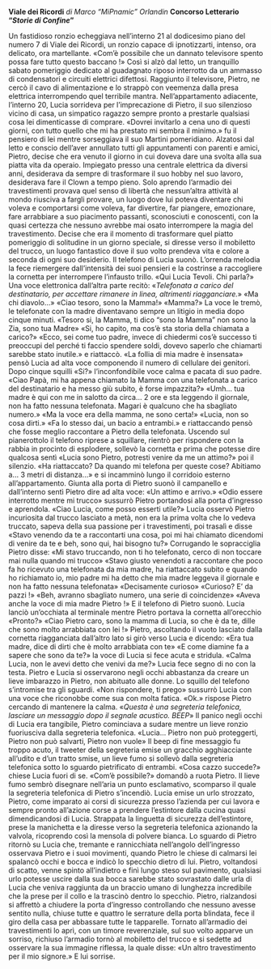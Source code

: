 **Viale dei Ricordi**
*di Marco “MiPnamic” Orlandin*
**Concorso Letterario “*Storie di Confine*”**

Un fastidioso ronzio echeggiava nell’interno 21 al dodicesimo piano del numero 7 di Viale dei Ricordi, un ronzio capace di ipnotizzarti, intenso, ora delicato, ora martellante.
«Com’è possibile che un dannato televisore spento possa fare tutto questo baccano !»
Così si alzò dal letto, un tranquillo sabato pomeriggio dedicato al guadagnato riposo interrotto da un ammasso di condensatori e circuiti elettrici difettosi.
Raggiunto il televisore, Pietro, ne cercò il cavo di alimentazione e lo strappò con veemenza dalla presa elettrica interrompendo quel terribile mantra.
Nell’appartamento adiacente, l’interno 20, Lucia sorrideva per l’imprecazione di Pietro, il suo silenzioso vicino di casa, un simpatico ragazzo sempre pronto a prestarle qualsiasi cosa lei dimenticasse di comprare.
«Dovrei invitarlo a cena uno di questi giorni, con tutto quello che mi ha prestato mi sembra il minimo.» fu il pensiero di lei mentre sorseggiava il suo Martini pomeridiano.
Alzatosi dal letto e conscio dell’aver annullato tutti gli appuntamenti con parenti e amici, Pietro, decise che era venuto il giorno in cui doveva dare una svolta alla sua piatta vita da operaio. Impiegato presso una centrale elettrica da diversi anni, desiderava da sempre di trasformare il suo hobby nel suo lavoro, desiderava fare il Clown a tempo pieno.
Solo aprendo l’armadio dei travestimenti provava quel senso di libertà che nessun’altra attività al mondo riusciva a fargli provare, un luogo dove lui poteva diventare chi voleva e comportarsi come voleva, far divertire, far piangere, emozionare, fare arrabbiare a suo piacimento passanti, sconosciuti e conoscenti, con la quasi certezza che nessuno avrebbe mai osato interrompere la magia del travestimento.
Decise che era il momento di trasformare quel piatto pomeriggio di solitudine in un giorno speciale, si diresse verso il mobiletto del trucco, un luogo fantastico dove il suo volto prendeva vita e colore a seconda di ogni suo desiderio.
Il telefono di Lucia suonò.
L’orrenda melodia la fece riemergere dall’intensità dei suoi pensieri e la costrinse a raccogliere la cornetta per interrompere l’infausto trillo.
«Qui Lucia Tevoli. Chi parla?»
Una voce elettronica dall’altra parte recitò:
«*Telefonata a carico del destinatario, per accettare rimanere in linea, altrimenti riagganciare.*» «Ma chi diavolo...»
«Ciao tesoro, sono la Mamma!»
«Mamma?»
La voce le tremò, le telefonate con la madre diventavano sempre un litigio in media dopo cinque minuti.
«Tesoro si, la Mamma, ti dico “sono la Mamma” non sono la Zia, sono tua Madre»
«Si, ho capito, ma cos’è sta storia della chiamata a carico?»
«Ecco, sei come tuo padre, invece di chiedermi cos’è successo ti preoccupi del perché ti faccio spendere soldi, dovevo saperlo che chiamarti sarebbe stato inutile.» e riattaccò.
«La follia di mia madre è insensata» pensò Lucia ad alta voce componendo il numero di cellulare dei genitori.
Dopo cinque squilli «Si?» l’inconfondibile voce calma e pacata di suo padre.
«Ciao Papà, mi ha appena chiamato la Mamma con una telefonata a carico del destinatario e ha messo giù subito, è forse impazzita?»
«Umh... tua madre è qui con me in salotto da circa... 2 ore e sta leggendo il giornale, non ha fatto nessuna telefonata. Magari è qualcuno che ha sbagliato numero.»
«Ma la voce era della mamma, ne sono certa!»
«Lucia, non so cosa dirti.»
«Fa lo stesso dai, un bacio a entrambi.» e riattaccando pensò che fosse meglio raccontare a Pietro della telefonata.
Uscendo sul pianerottolo il telefono riprese a squillare, rientrò per rispondere con la rabbia in procinto di esplodere, sollevò la cornetta e prima che potesse dire qualcosa sentì
«Lucia sono Pietro, potresti venire da me un attimo?» poi il silenzio.
«Ha riattaccato? Da quando mi telefona per queste cose? Abitiamo a... 3 metri di distanza...» e si incamminò lungo il corridoio esterno all’appartamento.
Giunta alla porta di Pietro suonò il campanello e dall’interno sentì Pietro dire ad alta voce: «Un attimo e arrivo.»
«Odio essere interrotto mentre mi trucco» sussurrò Pietro portandosi alla porta d’ingresso e aprendola.
«Ciao Lucia, come posso esserti utile?»
Lucia osservò Pietro incuriosita dal trucco lasciato a metà, non era la prima volta che lo vedeva truccato, sapeva della sua passione per i travestimenti, poi trasalì e disse
«Stavo venendo da te a raccontarti una cosa, poi mi hai chiamato dicendomi di venire da te e beh, sono qui, hai bisogno tu?»
Corrugando le sopracciglia Pietro disse: «Mi stavo truccando, non ti ho telefonato, cerco di non toccare mai nulla quando mi trucco»
«Stavo giusto venendoti a raccontare che poco fa ho ricevuto una telefonata da mia madre, ha riattaccato subito e quando ho richiamato io, mio padre mi ha detto che mia madre leggeva il giornale e non ha fatto nessuna telefonata»
«Decisamente curioso»
«Curioso? E’ da pazzi !»
«Beh, avranno sbagliato numero, una serie di coincidenze»
«Aveva anche la voce di mia madre Pietro !»
E il telefono di Pietro suonò.
Lucia lanciò un’occhiata al terminale mentre Pietro portava la cornetta all’orecchio «Pronto?»
«Ciao Pietro caro, sono la mamma di Lucia, so che è da te, dille che sono molto arrabbiata con lei !»
Pietro, ascoltando il vuoto lasciato dalla cornetta riagganciata dall’altro lato si girò verso Lucia e dicendo: «Era tua madre, dice di dirti che è molto arrabbiata con te»
«E come diamine fa a sapere che sono da te?» la voce di Lucia si fece acuta e stridula.
«Calma Lucia, non le avevi detto che venivi da me?»
Lucia fece segno di no con la testa.
Pietro e Lucia si osservarono negli occhi abbastanza da creare un lieve imbarazzo in Pietro, non abituato alle donne.
Lo squillo del telefono s’intromise tra gli sguardi.
«Non rispondere, ti prego» sussurrò Lucia con una voce che riconobbe come sua con molta fatica.
«Ok.» rispose Pietro cercando di mantenere la calma.
«*Questa è una segreteria telefonica, lasciare un messaggio dopo il segnale acustico. BEEP*»
Il panico negli occhi di Lucia era tangibile, Pietro cominciava a sudare mentre un lieve ronzio fuoriusciva dalla segreteria telefonica.
«Lucia... Pietro non può proteggerti, Pietro non può salvarti, Pietro non vuole»
Il beep di fine messaggio fu troppo acuto, il tweeter della segreteria emise un gracchio agghiacciante all’udito e d’un tratto smise, un lieve fumo si sollevò dalla segreteria telefonica sotto lo sguardo pietrificato di entrambi.
«Cosa cazzo succede?» chiese Lucia fuori di se.
«Com’è possibile?» domandò a ruota Pietro.
Il lieve fumo sembrò disegnare nell’aria un punto esclamativo, scomparso il quale la segreteria telefonica di Pietro s’incendiò.
Lucia emise un urlo strozzato, Pietro, come imparato ai corsi di sicurezza presso l’azienda per cui lavora e sempre pronto all’azione corse a prendere l’estintore dalla cucina quasi dimendicandosi di Lucia.
Strappata la linguetta di sicurezza dell’estintore, prese la manichetta e la diresse verso la segreteria telefonica azionando la valvola, ricoprendo così la mensola di polvere bianca.
Lo sguardo di Pietro ritornò su Lucia che, tremante e rannicchiata nell’angolo dell’ingresso osservava Pietro e i suoi movimenti, quando Pietro le chiese di calmarsi lei spalancò occhi e bocca e indicò lo specchio dietro di lui.
Pietro, voltandosi di scatto, venne spinto all’indietro e finì lungo steso sul pavimento, qualsiasi urlo potesse uscire dalla sua bocca sarebbe stato sovrastato dalle urla di Lucia che veniva raggiunta da un braccio umano di lunghezza incredibile che la prese per il collo e la trascinò dentro lo specchio.
Pietro, rialzandosi si affrettò a chiudere la porta d’ingresso controllando che nessuno avesse sentito nulla, chiuse tutte e quattro le serrature della porta blindata, fece il giro della casa per abbassare tutte le tapparelle.
Tornato all’armadio dei travestimenti lo aprì, con un timore reverenziale, sul suo volto apparve un sorriso, richiuso l’armadio tornò al mobiletto del trucco e si sedette ad osservare la sua immagine riflessa, la quale disse:
«Un altro travestimento per il mio signore.» E lui sorrise.
